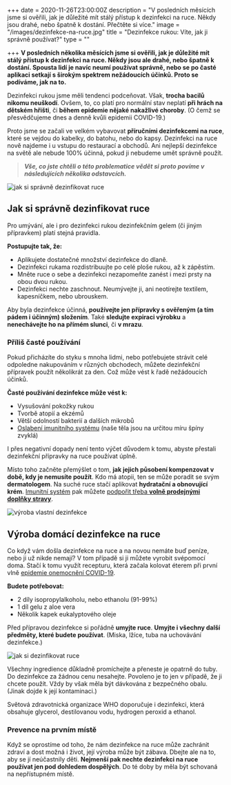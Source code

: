 +++
date = 2020-11-26T23:00:00Z
description = "V posledních měsících jsme si ověřili, jak je důležité mít stálý přístup k dezinfekci na ruce. Někdy jsou drahé, nebo špatně k dostání. Přečtěte si více."
image = "/images/dezinfekce-na-ruce.jpg"
title = "Dezinfekce rukou: Víte, jak ji správně používat?"
type = ""

+++
**V posledních několika měsících jsme si ověřili, jak je důležité mít stálý přístup k dezinfekci na ruce. Někdy jsou ale drahé, nebo špatně k dostání. Spousta lidí je navíc neumí používat správně, nebo se po časté aplikaci setkají s širokým spektrem nežádoucích účinků. Proto se podíváme, jak na to.**

Dezinfekci rukou jsme měli tendenci podceňovat. Však, **trocha bacilů nikomu neuškodí**. Ovšem, to, co platí pro normální stav neplatí **při hrách na dětském hřišti**, či **během epidemie nějaké nakažlivé choroby**. (O čemž se přesvědčujeme dnes a denně kvůli epidemii COVID-19.)

Proto jsme se začali ve velkém vybavovat **příručními dezinfekcemi na ruce**, které se vejdou do kabelky, do batohu, nebo do kapsy. Dezinfekci na ruce nově najdeme i u vstupu do restaurací a obchodů. Ani nejlepší dezinfekce na světě ale nebude 100% účinná, pokud ji nebudeme umět správně použít.

> **_Vše, co jste chtěli o této problematice vědět si proto povíme v následujících několika odstavcích._**

![jak si správně dezinfikovat ruce](/images/jak-si-spravne-dezinfikovat-ruce.jpg)

## Jak si správně dezinfikovat ruce

Pro umývání, ale i pro dezinfekci rukou dezinfekčním gelem (či jiným přípravkem) platí stejná pravidla.

**Postupujte tak, že:**

* Aplikujete dostatečné množství dezinfekce do dlaně.
* Dezinfekci rukama rozdistribuujte po celé ploše rukou, až k zápěstím.
* Mněte ruce o sebe a dezinfekci nezapomeňte zanést i mezi prsty na obou dvou rukou.
* Dezinfekci nechte zaschnout. Neumývejte ji, ani neotírejte textilem, kapesníčkem, nebo ubrouskem.

Aby byla dezinfekce účinná, **používejte jen přípravky s ověřeným (a tím pádem i účinným) složením**. Také **sledujte expiraci výrobku** a **nenechávejte ho na přímém slunci**, či **v mrazu**.

### Příliš časté používání

Pokud přicházíte do styku s mnoha lidmi, nebo potřebujete strávit celé odpoledne nakupováním v různých obchodech, můžete dezinfekční přípravek použít několikrát za den. Což může vést k řadě nežádoucích účinků.

**Časté používání dezinfekce může vést k:**

* Vysušování pokožky rukou
* Tvorbě atopií a ekzémů
* Větší odolností bakterií a dalších mikrobů
* [Oslabení imunitního systému](https://www.oslabenaimunita.cz/oslabena-imunita-priznaky-a-prevence/) (naše těla jsou na určitou míru špíny zvyklá)

I přes negativní dopady není tento výčet důvodem k tomu, abyste přestali dezinfekční přípravky na ruce používat úplně.

Místo toho začněte přemýšlet o tom, **jak jejich působení kompenzovat v době, kdy je nemusíte použít**. Kdo má atopii, ten se může poradit se svým **dermatologem**. Na suché ruce stačí aplikovat **hydratační a obnovující krém**. [Imunitní systém](https://www.oslabenaimunita.cz/imunitni-system-vite-jak-funguje/) pak můžete [podpořit třeba **volně prodejnými doplňky stravy**](https://www.oslabenaimunita.cz/5-ucinnych-tipu-na-posileni-imunity/).

![výroba vlastní dezinfekce](/images/vyroba-vlastni-dezinfekce.jpg)

## Výroba domácí dezinfekce na ruce

Co když vám došla dezinfekce na ruce a na novou nemáte buď peníze, nebo ji už nikde nemají? V tom případě si ji můžete vyrobit svépomocí doma. Stačí k tomu využít recepturu, která začala kolovat éterem při první vlně [epidemie onemocnění COVID-19](https://www.oslabenaimunita.cz/blog/nejcastejsi-virova-onemocni-a-jak-se-jim-branit/).

**Budete potřebovat:**

* 2 díly isopropylalkoholu, nebo ethanolu (91-99%)
* 1 díl gelu z aloe vera
* Několik kapek eukalyptového oleje

Před přípravou dezinfekce si pořádně **umyjte ruce**. **Umyjte i všechny další předměty, které budete používat**. (Miska, lžíce, tuba na uchovávání dezinfekce.)

![jak si dezinfikovat ruce](/images/jak-dezinfikovat-ruce.jpg)

Všechny ingredience důkladně promíchejte a přeneste je opatrně do tuby. Do dezinfekce za žádnou cenu nesahejte. Povoleno je to jen v případě, že ji chcete použít. Vždy by však měla být dávkována z bezpečného obalu. (Jinak dojde k její kontaminaci.)

Světová zdravotnická organizace WHO doporučuje i dezinfekci, která obsahuje glycerol, destilovanou vodu, hydrogen peroxid a ethanol.

### **Prevence na prvním místě**

Když se oprostíme od toho, že nám dezinfekce na ruce může zachránit zdraví a dost možná i život, její výroba může být zábava. Dbejte ale na to, aby se jí neúčastnily děti. **Nejmenší pak nechte dezinfekci na ruce používat jen pod dohledem dospělých**. Do té doby by měla být schovaná na nepřístupném místě.